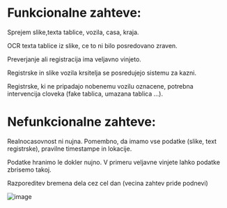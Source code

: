 # Funkcionalne zahteve:
Sprejem slike,texta tablice, vozila, casa, kraja.

OCR texta tablice iz slike, ce to ni bilo posredovano zraven.

Preverjanje ali registracija ima veljavno vinjeto.

Registrske in slike vozila krsitelja se posredujejo sistemu za kazni.

Registrske, ki ne pripadajo nobenemu vozilu oznacene, potrebna intervencija cloveka (fake tablica, umazana tablica ...).

# Nefunkcionalne zahteve:

Realnocasovnost ni nujna. Pomembno, da imamo vse podatke (slike, text registrske), pravilne timestampe in lokacije.

Podatke hranimo le dokler nujno. V primeru veljavne vinjete lahko podatke zbrisemo takoj.

Razporeditev bremena dela cez cel dan (vecina zahtev pride podnevi)

![image](https://user-images.githubusercontent.com/33009862/158144316-8d39ac5f-b68d-4910-a0ce-0b3807f0f3d2.png)
